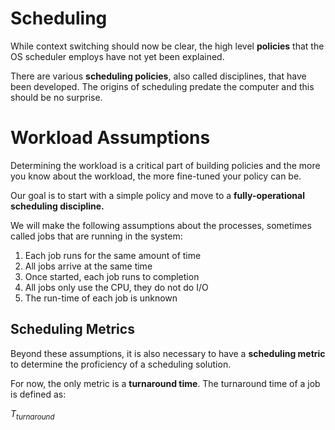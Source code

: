 # Scheduling
While context switching should now be clear, the high level **policies** that the OS scheduler employs have not yet been explained.

There are various **scheduling policies**, also called disciplines, that have been developed. The origins of scheduling predate the computer and this should be no surprise.

# Workload Assumptions
Determining the workload is a critical part of building policies and the more you know about the workload, the more fine-tuned your policy can be. 

Our goal is to start with a simple policy and move to a **fully-operational scheduling discipline.**

We will make the following assumptions about the processes, sometimes called jobs that are running in the system:

1. Each job runs for the same amount of time
2. All jobs arrive at the same time
3. Once started, each job runs to completion
4. All jobs only use the CPU, they do not do I/O
5. The run-time of each job is unknown

## Scheduling Metrics
Beyond these assumptions, it is also necessary to have a **scheduling metric** to determine the proficiency of a scheduling solution.

For now, the only metric is a **turnaround time**. The turnaround time of a job is defined as:

$T_{turnaround}$